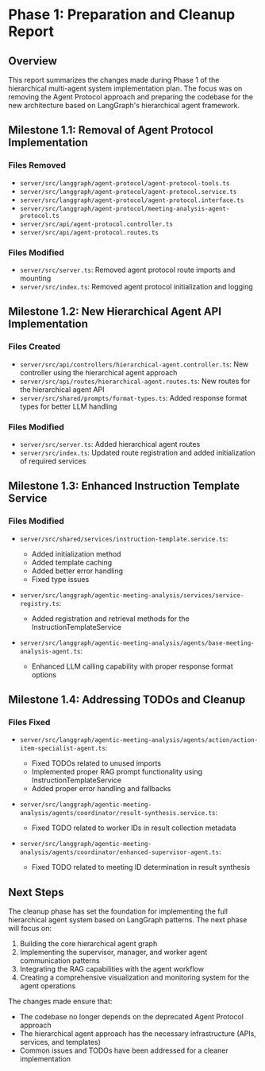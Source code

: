 # Phase 1: Preparation and Cleanup Report

## Overview
This report summarizes the changes made during Phase 1 of the hierarchical multi-agent system implementation plan. The focus was on removing the Agent Protocol approach and preparing the codebase for the new architecture based on LangGraph's hierarchical agent framework.

## Milestone 1.1: Removal of Agent Protocol Implementation

### Files Removed
- `server/src/langgraph/agent-protocol/agent-protocol-tools.ts`
- `server/src/langgraph/agent-protocol/agent-protocol.service.ts`
- `server/src/langgraph/agent-protocol/agent-protocol.interface.ts`
- `server/src/langgraph/agent-protocol/meeting-analysis-agent-protocol.ts`
- `server/src/api/agent-protocol.controller.ts`
- `server/src/api/agent-protocol.routes.ts`

### Files Modified
- `server/src/server.ts`: Removed agent protocol route imports and mounting
- `server/src/index.ts`: Removed agent protocol initialization and logging

## Milestone 1.2: New Hierarchical Agent API Implementation

### Files Created
- `server/src/api/controllers/hierarchical-agent.controller.ts`: New controller using the hierarchical agent approach
- `server/src/api/routes/hierarchical-agent.routes.ts`: New routes for the hierarchical agent API
- `server/src/shared/prompts/format-types.ts`: Added response format types for better LLM handling

### Files Modified
- `server/src/server.ts`: Added hierarchical agent routes
- `server/src/index.ts`: Updated route registration and added initialization of required services

## Milestone 1.3: Enhanced Instruction Template Service

### Files Modified
- `server/src/shared/services/instruction-template.service.ts`:
  - Added initialization method
  - Added template caching
  - Added better error handling
  - Fixed type issues

- `server/src/langgraph/agentic-meeting-analysis/services/service-registry.ts`:
  - Added registration and retrieval methods for the InstructionTemplateService

- `server/src/langgraph/agentic-meeting-analysis/agents/base-meeting-analysis-agent.ts`:
  - Enhanced LLM calling capability with proper response format options

## Milestone 1.4: Addressing TODOs and Cleanup

### Files Fixed
- `server/src/langgraph/agentic-meeting-analysis/agents/action/action-item-specialist-agent.ts`:
  - Fixed TODOs related to unused imports
  - Implemented proper RAG prompt functionality using InstructionTemplateService
  - Added proper error handling and fallbacks

- `server/src/langgraph/agentic-meeting-analysis/agents/coordinator/result-synthesis.service.ts`:
  - Fixed TODO related to worker IDs in result collection metadata

- `server/src/langgraph/agentic-meeting-analysis/agents/coordinator/enhanced-supervisor-agent.ts`:
  - Fixed TODO related to meeting ID determination in result synthesis

## Next Steps
The cleanup phase has set the foundation for implementing the full hierarchical agent system based on LangGraph patterns. The next phase will focus on:

1. Building the core hierarchical agent graph
2. Implementing the supervisor, manager, and worker agent communication patterns
3. Integrating the RAG capabilities with the agent workflow
4. Creating a comprehensive visualization and monitoring system for the agent operations

The changes made ensure that:
- The codebase no longer depends on the deprecated Agent Protocol approach
- The hierarchical agent approach has the necessary infrastructure (APIs, services, and templates)
- Common issues and TODOs have been addressed for a cleaner implementation 